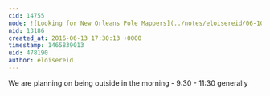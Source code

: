 ```yaml
---
cid: 14755
node: ![Looking for New Orleans Pole Mappers](../notes/eloisereid/06-10-2016/looking-for-new-orleans-pole-mappers)
nid: 13186
created_at: 2016-06-13 17:30:13 +0000
timestamp: 1465839013
uid: 478190
author: eloisereid
---
```


We are planning on being outside in the morning - 9:30 - 11:30 generally